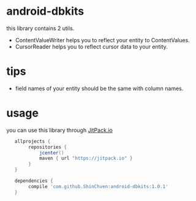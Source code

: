 # android-dbkits
this library contains 2 utils.
- ContentValueWriter helps you to reflect your entity to ContentValues.
- CursorReader helps you to reflect cursor data to your entity.

# tips
- field names of your entity should be the same with column names.

# usage
you can use this library through <a href="https://jitpack.io">JitPack.io</a>

``` gradle
   allprojects {
        repositories {
            jcenter()
            maven { url "https://jitpack.io" }
        }
   }

   dependencies {
        compile 'com.github.ShinChven:android-dbkits:1.0.1'
   }
```
